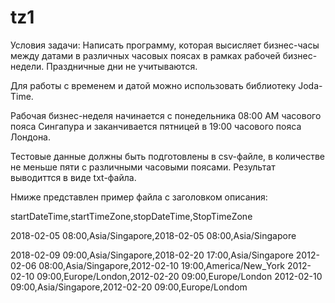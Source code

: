# tz1

Условия задачи:
Написать программу, которая высисляет бизнес-часы между датами в различных часовых поясах в рамках рабочей бизнес-недели. Праздничные дни не учитываются.

Для работы с временем и датой можно использовать библиотеку Joda-Time.
 
Рабочая бизнес-неделя начинается с понедельника 08:00 AM часового пояса Сингапура и заканчивается пятницей в 19:00 часового пояса Лондона.

Тестовые данные должны быть подготовлены в csv-файле, в количестве не меньше пяти с различными часовыми поясами. Результат выводиттся в виде txt-файла.

Нмиже представлен пример файла с заголовком описания:

startDateTime,startTimeZone,stopDateTime,StopTimeZone

2018-02-05 08:00,Asia/Singapore,2018-02-05 08:00,Asia/Singapore

2018-02-09 09:00,Asia/Singapore,2018-02-20 17:00,Asia/Singapore
2012-02-06 08:00,Asia/Singapore,2012-02-10 19:00,America/New_York
2012-02-10 09:00,Europe/London,2012-02-20 09:00,Europe/London
2012-02-10 09:00,Asia/Singapore,2012-02-20 09:00,Europe/Londom
